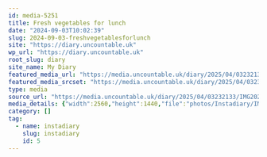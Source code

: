 ```yaml
---
id: media-5251
title: Fresh vegetables for lunch
date: "2024-09-03T10:02:39"
slug: 2024-09-03-freshvegetablesforlunch
site: "https://diary.uncountable.uk"
wp_url: "https://diary.uncountable.uk"
root_slug: diary
site_name: My Diary
featured_media_url: "https://media.uncountable.uk/diary/2025/04/03232133/IMG20240903110239-scaled.webp"
featured_media_srcset: "https://media.uncountable.uk/diary/2025/04/03232133/IMG20240903110239-300x169.webp 300w, https://media.uncountable.uk/diary/2025/04/03232133/IMG20240903110239-1024x576.webp 1024w, https://media.uncountable.uk/diary/2025/04/03232133/IMG20240903110239-150x150.webp 150w, https://media.uncountable.uk/diary/2025/04/03232133/IMG20240903110239-640x360.webp 640w, https://media.uncountable.uk/diary/2025/04/03232133/IMG20240903110239-scaled.webp 2560w"
type: media
source_url: "https://media.uncountable.uk/diary/2025/04/03232133/IMG20240903110239-scaled.webp"
media_details: {"width":2560,"height":1440,"file":"photos/Instadiary/IMG20240903110239-scaled.webp","filesize":228506,"sizes":{"medium":{"file":"IMG20240903110239-300x169.webp","width":300,"height":169,"filesize":15414,"mime_type":"image/webp","source_url":"https://media.uncountable.uk/diary/2025/04/03232133/IMG20240903110239-300x169.webp"},"large":{"file":"IMG20240903110239-1024x576.webp","width":1024,"height":576,"filesize":80986,"mime_type":"image/webp","source_url":"https://media.uncountable.uk/diary/2025/04/03232133/IMG20240903110239-1024x576.webp"},"thumbnail":{"file":"IMG20240903110239-150x150.webp","width":150,"height":150,"filesize":7808,"mime_type":"image/webp","source_url":"https://media.uncountable.uk/diary/2025/04/03232133/IMG20240903110239-150x150.webp"},"mobwidth":{"file":"IMG20240903110239-640x360.webp","width":640,"height":360,"filesize":45478,"mime_type":"image/webp","source_url":"https://media.uncountable.uk/diary/2025/04/03232133/IMG20240903110239-640x360.webp"},"full":{"file":"IMG20240903110239-scaled.webp","width":2560,"height":1440,"mime_type":"image/webp","source_url":"https://media.uncountable.uk/diary/2025/04/03232133/IMG20240903110239-scaled.webp"}},"image_meta":{"aperture":"0","credit":"","camera":"","caption":"","created_timestamp":"0","copyright":"","focal_length":"0","iso":"0","shutter_speed":"0","title":"","orientation":"0","keywords":[]},"original_image":"IMG20240903110239.webp"}
category: []
tag:
  - name: instadiary
    slug: instadiary
    id: 5
---
```


